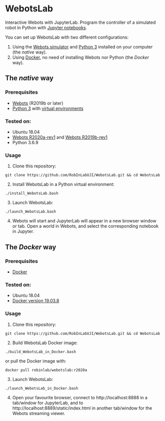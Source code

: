 # WebotsLab
Interactive Webots with JupyterLab. Program the controller of a simulated robot in Python with [Jupyter notebooks](https://jupyter.org/).

You can set up WebotsLab with two different configurations:
1. Using the [Webots simulator](https://cyberbotics.com/) and [Python 3](https://www.python.org/) installed on your computer (the *native* way).
2. Using [Docker](https://docs.docker.com/engine/), no need of installing Webots nor Python (the *Docker* way).

## The *native* way

### Prerequisites

* [Webots](https://cyberbotics.com/) (R2019b or later)
* [Python 3](https://www.python.org/) with [virtual environments](https://docs.python.org/3/tutorial/venv.html)

### Tested on:

* Ubuntu 18.04
* [Webots R2020a-rev1](https://github.com/cyberbotics/webots/releases/tag/R2020a-rev1) and
  [Webots R2019b-rev1](https://github.com/cyberbotics/webots/releases/tag/R2019b-rev1)
* Python 3.6.9

### Usage

1. Clone this repository:
```
git clone https://github.com/RobInLabUJI/WebotsLab.git && cd WebotsLab
```

2. Install WebotsLab in a Python virtual environment:
```
./install_WebotsLab.bash
```

3. Launch WebotsLab:
```
./launch_WebotsLab.bash
```

4. Webots will start and JupyterLab will appear in a new browser window or tab. Open a world in Webots, and select the corresponding notebook in Jupyter.

## The *Docker* way

### Prerequisites

* [Docker](https://docs.docker.com/engine/)

### Tested on:

* Ubuntu 18.04
* [Docker version 19.03.8](https://docs.docker.com/engine/install/ubuntu/)

### Usage

1. Clone this repository:
```
git clone https://github.com/RobInLabUJI/WebotsLab.git && cd WebotsLab
```

2. Build WebotsLab Docker image:
```
./build_WebotsLab_in_Docker.bash
```

or pull the Docker image with:
```
docker pull robinlab/webotslab:r2020a
```

3. Launch WebotsLab:
```
./launch_WebotsLab_in_Docker.bash
```

4. Open your favourite browser, connect to http://localhost:8888 in a tab/window for JupyterLab, and to http://localhost:8889/static/index.html in another tab/window for the Webots streaming viewer.


